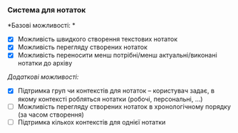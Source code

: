 ### Cистема для нотаток

*Базові можливості: *
- [x] Можливість швидкого створення текстових нотаток
- [x] Можливість перегляду створених нотаток 
- [x] Можливість переносити менш потрібні/менш актуальні/виконані нотатки до архіву

*Додаткові можливості:*
- [x] Підтримка груп чи контекстів для нотаток – користувач задає, в якому контексті робляться нотатки (робочі, персональні, …)
- [ ] Можливість перегляду створених нотаток в хронологічному порядку (за часом створення)
- [ ] Підтримка кількох контекстів для однієї нотатки
